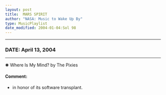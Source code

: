 ```yaml
---
layout: post
title:  MARS SPIRIT
author: "NASA: Music to Wake Up By"
type: MusicPlaylist
date_modified: 2004-01-04:Sol 98
---
```


----
### DATE: April 13, 2004
----
✺ Where Is My Mind? by The Pixies

#### Comment:
* in honor of its software transplant.
